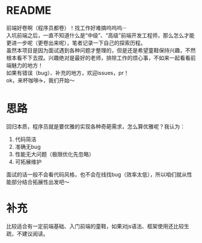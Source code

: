 # README
前端好卷啊（程序员都卷）！找工作好难搞呜呜呜···  
入坑前端之后，一直不知道什么是“中级”、“高级”前端开发工程师，那么怎么才能更进一步呢（更卷出来呢），笔者记录一下自己的探索历程。  
虽然本项目是因为面试遇到各种问题才整理的，但是还是希望童鞋保持兴趣，不然根本看不下去捏。兴趣绝对是最好的老师，排除工作的烦心事，不如来一起看看前端魅力的地方！  
如果有错误（bug）、补充的地方，欢迎issues，pr！  
ok，来杯咖啡☕️，我们开始～
# 思路
回归本质，程序员就是要优雅的实现各种奇葩需求，怎么算优雅呢？我认为：  

1. 代码简洁
2. 准确无bug
3. 性能无大问题（极限优化先忽略）
4. 可拓展维护

面试的话一般不会看代码风格，也不会在线找bug（效率太低），所以咱们就从性能部分结合拓展性出发吧～
# 补充
比较适合有一定前端基础、入门前端的童鞋，如果对js语法、框架使用还比较生疏，不建议阅读。